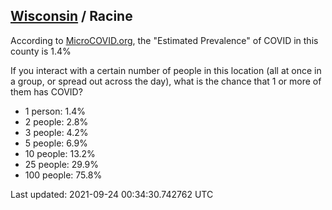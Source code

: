 
## [Wisconsin](/united-states/wisconsin) / Racine

According to [MicroCOVID.org](http://microcovid.org),
the "Estimated Prevalence" of COVID in this county is 1.4%

If you interact with a certain number of people in this location
(all at once in a group, or spread out across the day), what is the chance that
1 or more of them has COVID?

- 1 person: 1.4%
- 2 people: 2.8%
- 3 people: 4.2%
- 5 people: 6.9%
- 10 people: 13.2%
- 25 people: 29.9%
- 100 people: 75.8%

Last updated: 2021-09-24 00:34:30.742762 UTC
